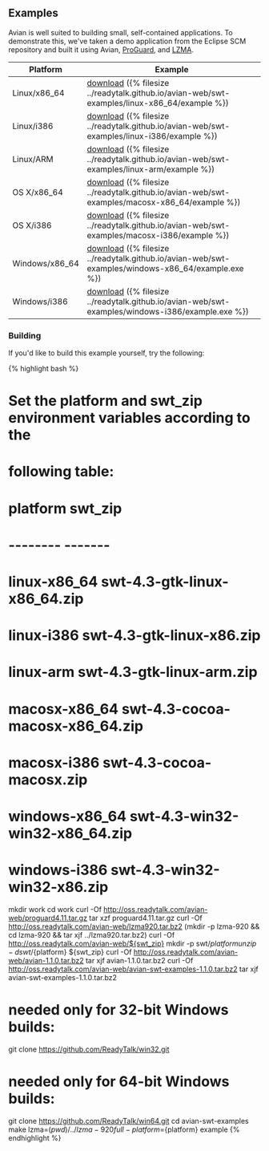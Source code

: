 ## Examples

Avian is well suited to building small, self-contained applications. To
demonstrate this, we've taken a demo application from the Eclipse SCM repository
and built it using Avian, [ProGuard](http://proguard.sourceforge.net/), and
[LZMA](http://www.7-zip.org/sdk.html).

|Platform|Example|
|--------|-------|
|Linux/x86_64|[download](../avian-web/swt-examples/linux-x86_64/example) ({% filesize ../readytalk.github.io/avian-web/swt-examples/linux-x86_64/example %})|
|Linux/i386|[download](../avian-web/swt-examples/linux-i386/example) ({% filesize ../readytalk.github.io/avian-web/swt-examples/linux-i386/example %})|
|Linux/ARM|[download](../avian-web/swt-examples/linux-arm/example) ({% filesize ../readytalk.github.io/avian-web/swt-examples/linux-arm/example %})|
|OS X/x86_64|[download](../avian-web/swt-examples/macosx-x86_64/example) ({% filesize ../readytalk.github.io/avian-web/swt-examples/macosx-x86_64/example %})|
|OS X/i386|[download](../avian-web/swt-examples/macosx-i386/example) ({% filesize ../readytalk.github.io/avian-web/swt-examples/macosx-i386/example %})|
|Windows/x86_64|[download](../avian-web/swt-examples/windows-x86_64/example.exe) ({% filesize ../readytalk.github.io/avian-web/swt-examples/windows-x86_64/example.exe %})|
|Windows/i386|[download](../avian-web/swt-examples/windows-i386/example.exe) ({% filesize ../readytalk.github.io/avian-web/swt-examples/windows-i386/example.exe %})|

### Building

If you'd like to build this example yourself, try the following:

{% highlight bash %}
# Set the platform and swt_zip environment variables according to the
# following table:
#
# platform               swt_zip
# --------               -------
# linux-x86_64           swt-4.3-gtk-linux-x86_64.zip
# linux-i386             swt-4.3-gtk-linux-x86.zip
# linux-arm              swt-4.3-gtk-linux-arm.zip
# macosx-x86_64          swt-4.3-cocoa-macosx-x86_64.zip
# macosx-i386            swt-4.3-cocoa-macosx.zip
# windows-x86_64         swt-4.3-win32-win32-x86_64.zip
# windows-i386           swt-4.3-win32-win32-x86.zip

mkdir work
cd work
curl -Of http://oss.readytalk.com/avian-web/proguard4.11.tar.gz
tar xzf proguard4.11.tar.gz
curl -Of http://oss.readytalk.com/avian-web/lzma920.tar.bz2
(mkdir -p lzma-920 && cd lzma-920 && tar xjf ../lzma920.tar.bz2)
curl -Of http://oss.readytalk.com/avian-web/${swt_zip}
mkdir -p swt/${platform}
unzip -d swt/${platform} ${swt_zip}
curl -Of http://oss.readytalk.com/avian-web/avian-1.1.0.tar.bz2
tar xjf avian-1.1.0.tar.bz2
curl -Of http://oss.readytalk.com/avian-web/avian-swt-examples-1.1.0.tar.bz2
tar xjf avian-swt-examples-1.1.0.tar.bz2
# needed only for 32-bit Windows builds:
git clone https://github.com/ReadyTalk/win32.git
# needed only for 64-bit Windows builds:
git clone https://github.com/ReadyTalk/win64.git
cd avian-swt-examples
make lzma=$(pwd)/../lzma-920 full-platform=${platform} example
{% endhighlight %}
